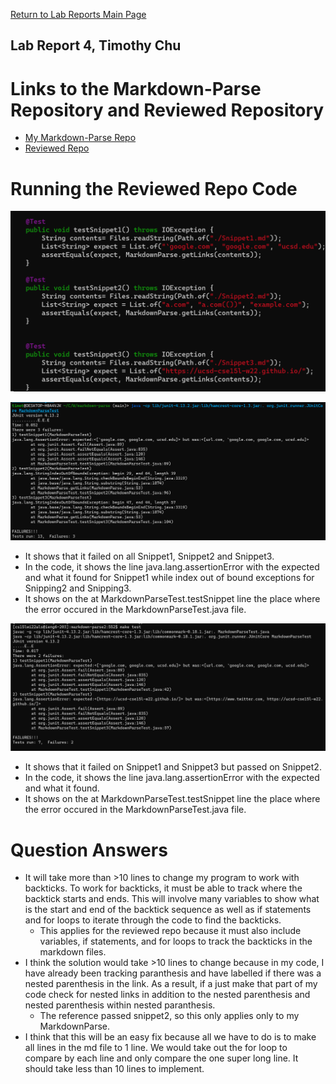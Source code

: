 [Return to Lab Reports Main Page](../index.md)
## Lab Report 4, Timothy Chu


# Links to the Markdown-Parse Repository and Reviewed Repository
- [My Markdown-Parse Repo](https://github.com/timothychu99/markdown-parse)
- [Reviewed Repo](https://github.com/timothychu99/markdown_parse_2)

# Running the Reviewed Repo Code
![](TestSnippetsCode.png)

![](SnippetOutpustOwnTests.png)
- It shows that it failed on all Snippet1, Snippet2 and Snippet3.
- In the code, it shows the line java.lang.assertionError with the expected and what it found for Snippet1 while index out of bound exceptions for 
Snipping2 and Snipping3.
- It shows on the at MarkdownParseTest.testSnippet line the place where the error occured in the MarkdownParseTest.java file.


![](RunReviewedSnippetTests.png)
- It shows that it failed on Snippet1 and Snippet3 but passed on Snippet2.
- In the code, it shows the line java.lang.assertionError with the expected and what it found.
- It shows on the at MarkdownParseTest.testSnippet line the place where the error occured in the MarkdownParseTest.java file.

# Question Answers
- It will take more than \>10 lines to change my program to work with backticks. To work for backticks, it must be able to track where the backtick starts 
and ends. This will involve many variables to show what is the start and end of the backtick sequence as well as if statements and for loops to iterate
through the code to find the backticks.
  - This applies for the reviewed repo because it must also include variables, if statements, and for loops to track the backticks in the markdown files.
- I think the solution would take \>10 lines to change because in my code, I have already been tracking paranthesis and have labelled if there was a 
nested parenthesis in the link. As a result, if a just make that part of my code check for nested links in addition to the nested parenthesis and 
nested parenthesis within nested paranthesis.
  - The reference passed snippet2, so this only applies only to my MarkdownParse.
- I think that this will be an easy fix because all we have to do is to make all lines in the md file to 1 line. We would take out the for loop to compare by each line and only compare the one super long line. It should take less than 10 lines to implement.
